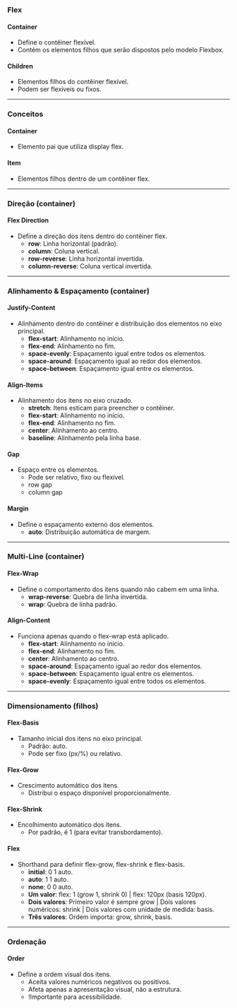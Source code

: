 ### Flex

#### Container
- Define o contêiner flexível.
- Contém os elementos filhos que serão dispostos pelo modelo Flexbox.

#### Children
- Elementos filhos do contêiner flexível.
- Podem ser flexíveis ou fixos.

---

### Conceitos

#### Container
- Elemento pai que utiliza display flex.

#### Item
- Elementos filhos dentro de um contêiner flex.

---

### Direção (container)

#### Flex Direction
- Define a direção dos itens dentro do contêiner flex.
  - **row**: Linha horizontal (padrão).
  - **column**: Coluna vertical.
  - **row-reverse**: Linha horizontal invertida.
  - **column-reverse**: Coluna vertical invertida.

---

### Alinhamento & Espaçamento (container)

#### Justify-Content
- Alinhamento dentro do contêiner e distribuição dos elementos no eixo principal.
  - **flex-start**: Alinhamento no início.
  - **flex-end**: Alinhamento no fim.
  - **space-evenly**: Espaçamento igual entre todos os elementos.
  - **space-around**: Espaçamento igual ao redor dos elementos.
  - **space-between**: Espaçamento igual entre os elementos.

#### Align-Items
- Alinhamento dos itens no eixo cruzado.
  - **stretch**: Itens esticam para preencher o contêiner.
  - **flex-start**: Alinhamento no início.
  - **flex-end**: Alinhamento no fim.
  - **center**: Alinhamento ao centro.
  - **baseline**: Alinhamento pela linha base.

#### Gap
- Espaço entre os elementos.
  - Pode ser relativo, fixo ou flexível.
  - row gap
  - column gap

#### Margin
- Define o espaçamento externo dos elementos.
  - **auto**: Distribuição automática de margem.

---

### Multi-Line (container)

#### Flex-Wrap
- Define o comportamento dos itens quando não cabem em uma linha.
  - **wrap-reverse**: Quebra de linha invertida.
  - **wrap**: Quebra de linha padrão.

#### Align-Content
- Funciona apenas quando o flex-wrap está aplicado.
  - **flex-start**: Alinhamento no início.
  - **flex-end**: Alinhamento no fim.
  - **center**: Alinhamento ao centro.
  - **space-around**: Espaçamento igual ao redor dos elementos.
  - **space-between**: Espaçamento igual entre os elementos.
  - **space-evenly**: Espaçamento igual entre todos os elementos.

---

### Dimensionamento (filhos)

#### Flex-Basis
- Tamanho inicial dos itens no eixo principal.
  - Padrão: auto.
  - Pode ser fixo (px/%) ou relativo.

#### Flex-Grow
- Crescimento automático dos itens.
  - Distribui o espaço disponível proporcionalmente.

#### Flex-Shrink
- Encolhimento automático dos itens.
  - Por padrão, é 1 (para evitar transbordamento).

#### Flex
- Shorthand para definir flex-grow, flex-shrink e flex-basis.
  - **initial**: 0 1 auto.
  - **auto**: 1 1 auto.
  - **none**: 0 0 auto.
  - **Um valor**: flex: 1 (grow 1, shrink 0) | flex: 120px (basis 120px).
  - **Dois valores**: Primeiro valor é sempre grow | Dois valores numéricos: shrink | Dois valores com unidade de medida: basis.
  - **Três valores**: Ordem importa: grow, shrink, basis.

---

### Ordenação

#### Order
- Define a ordem visual dos itens.
  - Aceita valores numéricos negativos ou positivos.
  - Afeta apenas a apresentação visual, não a estrutura.
  - !Importante para acessibilidade.